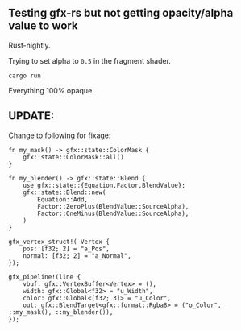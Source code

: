 ## Testing gfx-rs but not getting opacity/alpha value to work

Rust-nightly.

Trying to set alpha to `0.5` in the fragment shader.
```
cargo run
```
Everything 100% opaque.

## UPDATE: 

Change to following for fixage:

```
fn my_mask() -> gfx::state::ColorMask {
    gfx::state::ColorMask::all()
}

fn my_blender() -> gfx::state::Blend {
    use gfx::state::{Equation,Factor,BlendValue};
    gfx::state::Blend::new(
        Equation::Add,
        Factor::ZeroPlus(BlendValue::SourceAlpha),
        Factor::OneMinus(BlendValue::SourceAlpha),
    )
}

gfx_vertex_struct!( Vertex {
    pos: [f32; 2] = "a_Pos",
    normal: [f32; 2] = "a_Normal",
});

gfx_pipeline!(line {
    vbuf: gfx::VertexBuffer<Vertex> = (),
    width: gfx::Global<f32> = "u_Width",
    color: gfx::Global<[f32; 3]> = "u_Color",
    out: gfx::BlendTarget<gfx::format::Rgba8> = ("o_Color", ::my_mask(), ::my_blender()),
});

```
